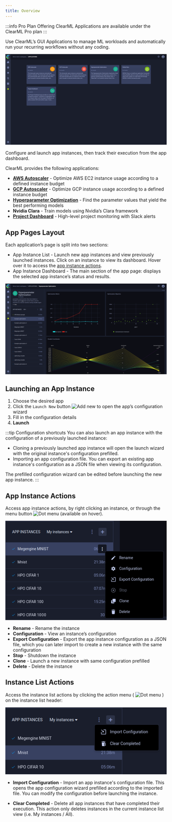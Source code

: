 ```yaml
---
title: Overview
---
```


:::info Pro Plan Offering
ClearML Applications are available under the ClearML Pro plan
:::

Use ClearML’s GUI Applications to manage ML workloads and automatically run your recurring workflows without any coding. 

![Apps page](../../img/apps_overview_page.png)

Configure and launch app instances, then track their execution from the app dashboard.

ClearML provides the following applications:
* [**AWS Autoscaler**](apps_aws_autoscaler.md) - Optimize AWS EC2 instance usage according to a defined instance budget
* [**GCP Autoscaler**](apps_gcp_autoscaler.md) - Optimize  GCP instance usage according to a defined instance budget
* [**Hyperparameter Optimization**](apps_hpo.md) - Find the parameter values that yield the best performing models
* **Nvidia Clara** - Train models using Nvidia’s Clara framework
* [**Project Dashboard**](apps_dashboard.md) - High-level project monitoring with Slack alerts

## App Pages Layout
Each application’s page is split into two sections:
* App Instance List - Launch new app instances and view previously launched instances. Click on an instance to view its 
  dashboard. Hover over it to access the [app instance actions](#app-instance-actions).
* App Instance Dashboard - The main section of the app page: displays the selected app instance’s status and results.

![App format](../../img/apps_format_overview.png)

## Launching an App Instance

1. Choose the desired app
1. Click the `Launch New` button <img src="/docs/latest/icons/ico-add.svg" alt="Add new" className="icon size-md space-sm" />  to open the app’s configuration wizard
1. Fill in the configuration details
1. **Launch**

:::tip Configuration shortcuts
You can also launch an app instance with the configuration of a previously launched instance:
* Cloning a previously launched app instance will open the launch wizard with the original instance's configuration 
  prefilled.
* Importing an app configuration file. You can export an existing app instance's configuration as a JSON file when 
  viewing its configuration.

The prefilled configuration wizard can be edited before launching the new app instance.
:::
  
## App Instance Actions
Access app instance actions, by right clicking an instance, or through the menu button <img src="/docs/latest/icons/ico-dots-v-menu.svg" alt="Dot menu" className="icon size-md space-sm" /> (available on hover).

![App context menu](../../img/app_context_menu.png)

* **Rename** - Rename the instance 
* **Configuration** - View an instance’s configuration 
* **Export Configuration** - Export the app instance configuration as a JSON file, which you can later import to create 
  a new instance with the same configuration   
* **Stop** - Shutdown the instance
* **Clone** - Launch a new instance with same configuration prefilled
* **Delete** - Delete the instance

## Instance List Actions 

Access the instance list actions by clicking the action menu ( <img src="/docs/latest/icons/ico-dots-v-menu.svg" alt="Dot menu" className="icon size-md space-sm" /> ) 
on the instance list header:

![Instance list actions](../../img/apps_instance_list_actions.png)

* **Import Configuration** - Import an app instance's configuration file. This opens the app configuration wizard 
  prefilled according to the imported file. You can modify the configuration before launching the instance.  

* **Clear Completed** - Delete all app instances that have completed their execution. This action only 
deletes instances in the current instance list view (i.e. My instances / All).

